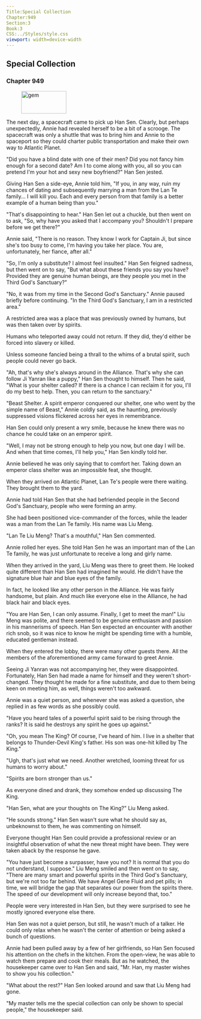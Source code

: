 ```yaml
---
Title:Special Collection 
Chapter:949 
Section:3 
Book:3 
CSS:../Styles/style.css 
viewport: width=device-width
---
```

  
## Special Collection
### Chapter 949
  
<figure>
	<img src="../Images/gem.gif" alt="gem" id="gem" width="120" height="60" />
</figure>
  

  
The next day, a spacecraft came to pick up Han Sen. Clearly, but perhaps unexpectedly, Annie had revealed herself to be a bit of a scrooge. The spacecraft was only a shuttle that was to bring him and Annie to the spaceport so they could charter public transportation and make their own way to Atlantic Planet.

"Did you have a blind date with one of their men? Did you not fancy him enough for a second date? Am I to come along with you, all so you can pretend I'm your hot and sexy new boyfriend?" Han Sen jested.

Giving Han Sen a side-eye, Annie told him, "If you, in any way, ruin my chances of dating and subsequently marrying a man from the Lan Te family... I will kill you. Each and every person from that family is a better example of a human being than you."

"That's disappointing to hear." Han Sen let out a chuckle, but then went on to ask, "So, why have you asked that I accompany you? Shouldn't I prepare before we get there?"

Annie said, "There is no reason. They know I work for Captain Ji, but since she's too busy to come, I'm having you take her place. You are, unfortunately, her fiance, after all."

"So, I'm only a substitute? I almost feel insulted." Han Sen feigned sadness, but then went on to say, "But what about these friends you say you have? Provided they are genuine human beings, are they people you met in the Third God's Sanctuary?"

"No, it was from my time in the Second God's Sanctuary." Annie paused briefly before continuing. "In the Third God's Sanctuary, I am in a restricted area."

A restricted area was a place that was previously owned by humans, but was then taken over by spirits.

Humans who teleported away could not return. If they did, they'd either be forced into slavery or killed.

Unless someone fancied being a thrall to the whims of a brutal spirit, such people could never go back.

"Ah, that's why she's always around in the Alliance. That's why she can follow Ji Yanran like a puppy," Han Sen thought to himself. Then he said, "What is your shelter called? If there is a chance I can reclaim it for you, I'll do my best to help. Then, you can return to the sanctuary."

"Beast Shelter. A spirit emperor conquered our shelter, one who went by the simple name of Beast," Annie coldly said, as the haunting, previously suppressed visions flickered across her eyes in remembrance.

Han Sen could only present a wry smile, because he knew there was no chance he could take on an emperor spirit.

"Well, I may not be strong enough to help you now, but one day I will be. And when that time comes, I'll help you," Han Sen kindly told her.

Annie believed he was only saying that to comfort her. Taking down an emperor class shelter was an impossible feat, she thought.

When they arrived on Atlantic Planet, Lan Te's people were there waiting. They brought them to the yard.

Annie had told Han Sen that she had befriended people in the Second God's Sanctuary, people who were forming an army.

She had been positioned vice-commander of the forces, while the leader was a man from the Lan Te family. His name was Liu Meng.

"Lan Te Liu Meng? That's a mouthful," Han Sen commented.

Annie rolled her eyes. She told Han Sen he was an important man of the Lan Te family, he was just unfortunate to receive a long and girly name.

When they arrived in the yard, Liu Meng was there to greet them. He looked quite different than Han Sen had imagined he would. He didn't have the signature blue hair and blue eyes of the family.

In fact, he looked like any other person in the Alliance. He was fairly handsome, but plain. And much like everyone else in the Alliance, he had black hair and black eyes.

"You are Han Sen, I can only assume. Finally, I get to meet the man!" Liu Meng was polite, and there seemed to be genuine enthusiasm and passion in his mannerisms of speech. Han Sen expected an encounter with another rich snob, so it was nice to know he might be spending time with a humble, educated gentleman instead.

When they entered the lobby, there were many other guests there. All the members of the aforementioned army came forward to greet Annie.

Seeing Ji Yanran was not accompanying her, they were disappointed. Fortunately, Han Sen had made a name for himself and they weren't short-changed. They thought he made for a fine substitute, and due to them being keen on meeting him, as well, things weren't too awkward.

Annie was a quiet person, and whenever she was asked a question, she replied in as few words as she possibly could.

"Have you heard tales of a powerful spirit said to be rising through the ranks? It is said he destroys any spirit he goes up against."

"Oh, you mean The King? Of course, I've heard of him. I live in a shelter that belongs to Thunder-Devil King's father. His son was one-hit killed by The King."

"Ugh, that's just what we need. Another wretched, looming threat for us humans to worry about."

"Spirits are born stronger than us."

As everyone dined and drank, they somehow ended up discussing The King.

"Han Sen, what are your thoughts on The King?" Liu Meng asked.

"He sounds strong." Han Sen wasn't sure what he should say as, unbeknownst to them, he was commenting on himself.

Everyone thought Han Sen could provide a professional review or an insightful observation of what the new threat might have been. They were taken aback by the response he gave.

"You have just become a surpasser, have you not? It is normal that you do not understand, I suppose." Liu Meng smiled and then went on to say, "There are many smart and powerful spirits in the Third God's Sanctuary, but we're not too far behind. We have Angel Gene Fluid and pet pills; in time, we will bridge the gap that separates our power from the spirits there. The speed of our development will only increase beyond that, too."

People were very interested in Han Sen, but they were surprised to see he mostly ignored everyone else there.

Han Sen was not a quiet person, but still, he wasn't much of a talker. He could only relax when he wasn't the center of attention or being asked a bunch of questions.

Annie had been pulled away by a few of her girlfriends, so Han Sen focused his attention on the chefs in the kitchen. From the open-view, he was able to watch them prepare and cook their meals. But as he watched, the housekeeper came over to Han Sen and said, "Mr. Han, my master wishes to show you his collection."

"What about the rest?" Han Sen looked around and saw that Liu Meng had gone.

"My master tells me the special collection can only be shown to special people," the housekeeper said.